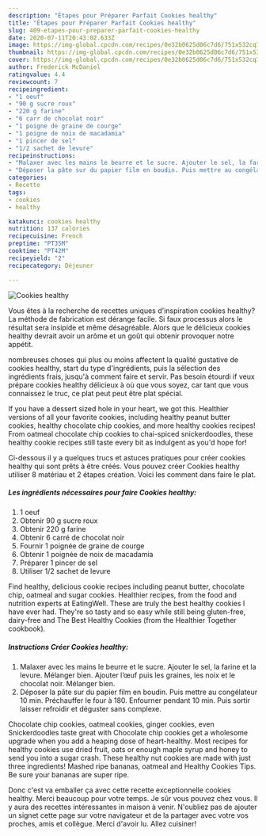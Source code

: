 ```yaml
---
description: "Étapes pour Préparer Parfait Cookies healthy"
title: "Étapes pour Préparer Parfait Cookies healthy"
slug: 409-etapes-pour-preparer-parfait-cookies-healthy
date: 2020-07-11T20:43:02.633Z
image: https://img-global.cpcdn.com/recipes/0e32b0625d06c7d6/751x532cq70/cookies-healthy-photo-principale-de-la-recette.jpg
thumbnail: https://img-global.cpcdn.com/recipes/0e32b0625d06c7d6/751x532cq70/cookies-healthy-photo-principale-de-la-recette.jpg
cover: https://img-global.cpcdn.com/recipes/0e32b0625d06c7d6/751x532cq70/cookies-healthy-photo-principale-de-la-recette.jpg
author: Frederick McDaniel
ratingvalue: 4.4
reviewcount: 7
recipeingredient:
- "1 oeuf"
- "90 g sucre roux"
- "220 g farine"
- "6 carr de chocolat noir"
- "1 poigne de graine de courge"
- "1 poigne de noix de macadamia"
- "1 pincer de sel"
- "1/2 sachet de levure"
recipeinstructions:
- "Malaxer avec les mains le beurre et le sucre. Ajouter le sel, la farine et la levure. Mélanger bien. Ajouter l’œuf puis les graines, les noix et le chocolat noir. Mélanger bien."
- "Déposer la pâte sur du papier film en boudin. Puis mettre au congélateur 10 min. Préchauffer le four à 180. Enfourner pendant 10 min. Puis sortir laisser refroidir et déguster sans complexe."
categories:
- Recette
tags:
- cookies
- healthy

katakunci: cookies healthy 
nutrition: 137 calories
recipecuisine: French
preptime: "PT35M"
cooktime: "PT42M"
recipeyield: "2"
recipecategory: Déjeuner

---
```



![Cookies healthy](https://img-global.cpcdn.com/recipes/0e32b0625d06c7d6/751x532cq70/cookies-healthy-photo-principale-de-la-recette.jpg)

Vous êtes à la recherche de recettes uniques d'inspiration cookies healthy? La méthode de fabrication est dérange facile. Si faux processus alors le résultat sera insipide et même désagréable. Alors que le délicieux cookies healthy devrait avoir un arôme et un goût qui obtenir provoquer notre appétit.

nombreuses choses qui plus ou moins affectent la qualité gustative de cookies healthy, start du type d'ingrédients, puis la sélection des ingrédients frais, jusqu'à comment faire et servir. Pas besoin étourdi if veux prépare cookies healthy délicieux à où que vous soyez, car tant que vous connaissez le truc, ce plat peut peut être plat spécial.

If you have a dessert sized hole in your heart, we got this. Healthier versions of all your favorite cookies, including healthy peanut butter cookies, healthy chocolate chip cookies, and more healthy cookies recipes! From oatmeal chocolate chip cookies to chai-spiced snickerdoodles, these healthy cookie recipes still taste every bit as indulgent as you&#39;d hope for!


Ci-dessous il y a quelques trucs et astuces pratiques pour créer cookies healthy qui sont prêts à être créés. Vous pouvez créer Cookies healthy utiliser 8 matériau et 2 étapes création. Voici les comment dans faire le plat.

<!--inarticleads1-->

##### Les ingrédients nécessaires pour faire Cookies healthy:

1.  1 oeuf
1. Obtenir 90 g sucre roux
1. Obtenir 220 g farine
1. Obtenir 6 carré de chocolat noir
1. Fournir 1 poignée de graine de courge
1. Obtenir 1 poignée de noix de macadamia
1. Préparer 1 pincer de sel
1. Utiliser 1/2 sachet de levure


Find healthy, delicious cookie recipes including peanut butter, chocolate chip, oatmeal and sugar cookies. Healthier recipes, from the food and nutrition experts at EatingWell. These are truly the best healthy cookies I have ever had. They&#39;re so tasty and so easy while still being gluten-free, dairy-free and The Best Healthy Cookies (from the Healthier Together cookbook). 

<!--inarticleads2-->

##### Instructions Créer Cookies healthy:

1. Malaxer avec les mains le beurre et le sucre. Ajouter le sel, la farine et la levure. Mélanger bien. Ajouter l’œuf puis les graines, les noix et le chocolat noir. Mélanger bien.
1. Déposer la pâte sur du papier film en boudin. Puis mettre au congélateur 10 min. Préchauffer le four à 180. Enfourner pendant 10 min. Puis sortir laisser refroidir et déguster sans complexe.


Chocolate chip cookies, oatmeal cookies, ginger cookies, even Snickerdoodles taste great with Chocolate chip cookies get a wholesome upgrade when you add a heaping dose of heart-healthy. Most recipes for healthy cookies use dried fruit, oats or enough maple syrup and honey to send you into a sugar crash. These healthy nut cookies are made with just three ingredients! Mashed ripe bananas, oatmeal and Healthy Cookies Tips. Be sure your bananas are super ripe. 


Donc c'est va emballer ça avec cette recette exceptionnelle cookies healthy. Merci beaucoup pour votre temps. Je sûr vous pouvez chez vous. Il y aura des recettes  intéressantes in maison à venir. N'oubliez pas de ajouter un signet cette page sur votre navigateur et de la partager avec votre vos proches, amis et collègue. Merci d'avoir lu. Allez cuisiner!
